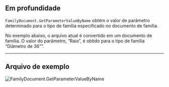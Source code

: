 ## Em profundidade
`FamilyDocument.GetParameterValueByName` obtém o valor de parâmetro determinado para o tipo de família especificado no documento de família.

No exemplo abaixo, o arquivo atual é convertido em um documento de família. O valor do parâmetro, “Raio”, é obtido para o tipo de família “Diâmetro de 36"”.
___
## Arquivo de exemplo

![FamilyDocument.GetParameterValueByName](./Revit.Application.FamilyDocument.GetParameterValueByName_img.jpg)
